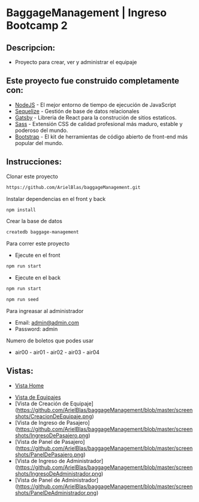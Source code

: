 # BaggageManagement | Ingreso Bootcamp 2

## Descripcion:

- Proyecto para crear, ver y administrar el equipaje

## Este proyecto fue construido completamente con:

- [NodeJS](https://nodejs.org/es/docs/) - El mejor entorno de tiempo de ejecución de JavaScript
- [Sequelize](https://sequelize.org/) - Gestión de base de datos relacionales
- [Gatsby](https://www.gatsbyjs.com/) - Libreria de React para la construción de sitios estaticos.
- [Sass](https://sass-lang.com/) - Extensión CSS de calidad profesional más maduro, estable y poderoso del mundo.
- [Bootstrap](https://getbootstrap.com/) - El kit de herramientas de código abierto de front-end más popular del mundo.

## Instrucciones:
Clonar este proyecto 
```bash
https://github.com/ArielBlas/baggageManagement.git
```

Instalar dependencias en el front y back

```bash
npm install
```

Crear la base de datos

```bash
createdb baggage-management
```

Para correr este proyecto

- Ejecute en el front

```bash
npm run start
```

- Ejecute en el back

```bash
npm run start
```

```bash
npm run seed
```

Para ingreasar al administrador

- Email: admin@admin.com
- Password: admin

Numero de boletos que podes usar

- air00 - air01 - air02 - air03 - air04

## Vistas:

* [Vista Home](https://github.com/ArielBlas/baggageManagement/blob/master/screenshots/Home.png)
- [Vista de Equipajes](https://github.com/ArielBlas/baggageManagement/blob/master/screenshots/Equipajes.png)
- [Vista de Creación de Equipaje] (https://github.com/ArielBlas/baggageManagement/blob/master/screenshots/CreacionDeEquipaje.png)
- [Vista de Ingreso de Pasajero] (https://github.com/ArielBlas/baggageManagement/blob/master/screenshots/IngresoDePasajero.png)
- [Vista de Panel de Pasajero] (https://github.com/ArielBlas/baggageManagement/blob/master/screenshots/PanelDePasajero.png)
- [Vista de Ingreso de Administrador] (https://github.com/ArielBlas/baggageManagement/blob/master/screenshots/IngresoDeAdministrador.png)
- [Vista de Panel de Administrador] (https://github.com/ArielBlas/baggageManagement/blob/master/screenshots/PanelDeAdministrador.png)
